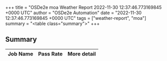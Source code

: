 +++
title = "OSDe2e moa Weather Report 2022-11-30 12:37:46.773169845 +0000 UTC"
author = "OSDe2e Automation"
date = "2022-11-30 12:37:46.773169845 +0000 UTC"
tags = ["weather-report", "moa"]
summary = "<table class=\"summary\"></table>"
+++
## Summary

| Job Name | Pass Rate | More detail |
|----------|-----------|-------------|




